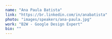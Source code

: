 ```yaml
---
name: "Ana Paula Batista"
link: "https://br.linkedin.com/in/anabatista"
photo: "images/speakers/ana-paula.jpg"
work: "B2W - Google Design Expert"
bio: ""
---
```


